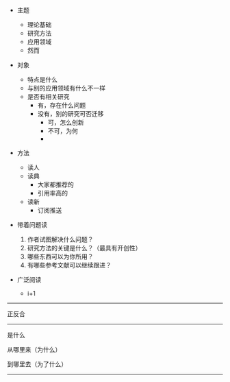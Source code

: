 * 主题
  * 理论基础
  * 研究方法
  * 应用领域
  * 然而
* 对象
  * 特点是什么
  * 与别的应用领域有什么不一样
  * 是否有相关研究
    * 有，存在什么问题
    * 没有，别的研究可否迁移
      * 可，怎么创新
      * 不可，为何
      * 

* 方法
  * 读人
  * 读典
    * 大家都推荐的
    * 引用率高的
  * 读新
    * 订阅推送

* 带着问题读
  1. 作者试图解决什么问题？
  2. 研究方法的关键是什么？（最具有开创性）
  3. 哪些东西可以为你所用？
  4. 有哪些参考文献可以继续跟进？

* 广泛阅读
  * i+1





---

正反合

---

是什么

从哪里来（为什么）

到哪里去（为了什么）

---

